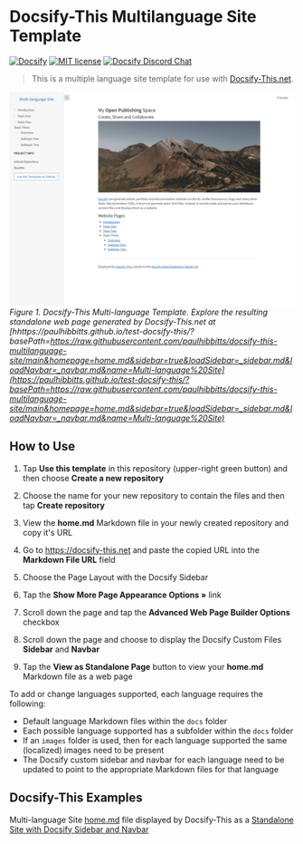 # Docsify-This Multilanguage Site Template

[![Docsify](https://img.shields.io/npm/v/docsify?label=docsify)](https://docsify.js.org/)
[![MIT license](https://img.shields.io/badge/License-MIT-blue.svg)](https://github.com/hibbitts-design/docsify-open-course-starter-kit/blob/main/LICENSE)
<a href="https://discord.gg/zT8eS8ZG">
    <img src="https://img.shields.io/badge/chat-on%20discord-7289DA.svg" alt="Docsify Discord Chat" />
</a>

> This is a multiple language site template for use with [Docsify-This.net](https://docsify-this.net/#/).

![ Docsify-This Multi-language Site Template](screenshot.png)
_Figure 1. Docsify-This Multi-language Template. Explore the resulting standalone web page generated by Docsify-This.net at [hhttps://paulhibbitts.github.io/test-docsify-this/?basePath=https://raw.githubusercontent.com/paulhibbitts/docsify-this-multilanguage-site/main&homepage=home.md&sidebar=true&loadSidebar=_sidebar.md&loadNavbar=_navbar.md&name=Multi-language%20Site](https://paulhibbitts.github.io/test-docsify-this/?basePath=https://raw.githubusercontent.com/paulhibbitts/docsify-this-multilanguage-site/main&homepage=home.md&sidebar=true&loadSidebar=_sidebar.md&loadNavbar=_navbar.md&name=Multi-language%20Site)_

How to Use
---

1. Tap **Use this template** in this repository (upper-right green button) and then choose **Create a new repository**

2. Choose the name for your new repository to contain the files and then tap **Create repository**

3. View the **home.md** Markdown file in your newly created repository and copy it's URL

4. Go to https://docsify-this.net and paste the copied URL into the **Markdown File URL** field

5. Choose the Page Layout with the Docsify Sidebar

5. Tap the **Show More Page Appearance Options »** link

6. Scroll down the page and tap the **Advanced Web Page Builder Options** checkbox

7. Scroll down the page and choose to display the Docsify Custom Files **Sidebar** and **Navbar**

7. Tap the **View as Standalone Page** button to view your **home.md** Markdown file as a web page 

To add or change languages supported, each language requires the following:
* Default language Markdown files within the `docs` folder 
* Each possible language supported has a subfolder within the  `docs` folder
* If an `images` folder is used, then for each language supported the same (localized) images need to be present
* The Docsify custom sidebar and navbar for each language need to be updated to point to the appropriate Markdown files for that language 

Docsify-This Examples
---

Multi-language Site [home.md](https://github.com/paulhibbitts/docsify-this-multilanguage-site/blob/main/home.md) file displayed by Docsify-This as a [Standalone Site with Docsify Sidebar and Navbar](https://docsify-this.net/?basePath=https://raw.githubusercontent.com/paulhibbitts/docsify-this-multilanguage-site/main&homepage=home.md&sidebar=true&loadSidebar=_sidebar.md&loadNavbar=_navbar.md&name=Multi-language%20Site#/ "Docsify-This Multilanguage Site - Standalone Site with Docsify Sidebar and Navbar") 